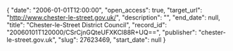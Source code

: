 {
  "date": "2006-01-01T12:00:00", 
  "open_access": true, 
  "target_url": "http://www.chester-le-street.gov.uk/", 
  "description": "", 
  "end_date": null, 
  "title": "Chester-le-Street District Council", 
  "record_id": "20060101T120000/CSrCjnGQteUFXKCl88R+UQ==", 
  "publisher": "chester-le-street.gov.uk", 
  "slug": 27623469, 
  "start_date": null
}

